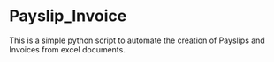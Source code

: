 # Payslip_Invoice
This is a simple python script to automate the creation of Payslips and Invoices from  excel documents.
